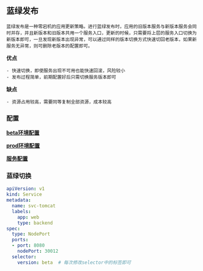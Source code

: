 ## 蓝绿发布


`蓝绿发布是一种零宕机的应用更新策略。进行蓝绿发布时，应用的旧版本服务与新版本服务会同时并存，并且新版本和旧版本共用一个服务入口，更新的时候，只需要将上层的服务入口切换为新版本即可，一旦发现新版本出现异常，可以通过同样的版本切换方式快速切回老版本，如果新服务无异常，则可删除老版本的配置即可。
`

**优点**
```
- 快速切换，即使服务出现不可用也能快速回滚，风险较小
- 发布过程简单，前期配置好后只需切换服务版本即可
```
**缺点**


```
- 资源占用较高，需要同等复制全部资源，成本较高
```

### 配置

**[beta环境配置](doc-yaml/web/蓝绿发布/tomcat-beta.yaml)**

**[prod环境配置](doc-yaml/web/蓝绿发布/tomcat-prod.yaml)**

**[服务配置](doc-yaml/web/蓝绿发布/tomcat-svc.yaml)**

### 蓝绿切换
```yaml
apiVersion: v1
kind: Service
metadata:
  name: svc-tomcat
  labels:
    app: web
    type: backend
spec:
  type: NodePort
  ports:
  - port: 8080
    nodePort: 30012
  selector:
    version: beta  # 每次修改selector中的标签即可
```